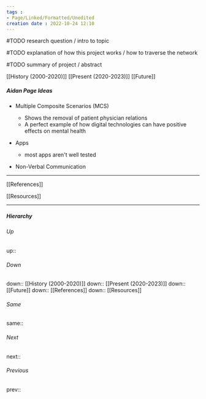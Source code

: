 ```yaml
---
tags :
- Page/Linked/Formatted/Unedited
creation date : 2022-10-24 12:10 
---
```


#TODO research question / intro to topic

#TODO explanation of how this project works / how to traverse the network

#TODO summary of project / abstract

[[History (2000-2020)]]
[[Present (2020-2023)]]
[[Future]]

##### Aidan Page Ideas
- Multiple Composite Scenarios (MCS)
	- Shows the removal of patient physician relations
	- A perfect example of how digital technologies can have positive effects on mental health


- Apps
	- most apps aren't well tested
- Non-Verbal Communication


---

[[References]]

[[Resources]]

---
##### Hierarchy
###### Up
up:: 
###### Down
down:: [[History (2000-2020)]]
down:: [[Present (2020-2023)]]
down:: [[Future]]
down:: [[References]]
down:: [[Resources]]
###### Same
same:: 
###### Next
next:: 
###### Previous
prev:: 